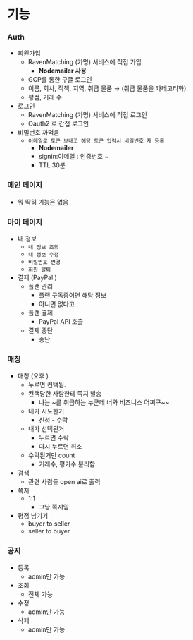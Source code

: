 # 기능

### Auth

- 회원가입
    - RavenMatching (가명) 서비스에 직접 가입
        - **Nodemailer 사용**
    - GCP를 통한 구글 로그인
    - 이름, 회사, 직책, 지역, 취급 물품 → (취급 물품을 카테고리화)
    - 평점, 거래 수
- 로그인
    - RavenMatching (가명) 서비스에 직접 로그인
    - Oauth2 로 간접 로그인
- 비밀번호 까먹음
    - `이메일로 토큰 보내고 해당 토큰 입력시 비밀번호 재 등록`
        - **Nodemailer**
        - signin:이메일 : 인증번호  ~
        - TTL 30분

### 메인 페이지

- 뭐 딱히 기능은 없음

### 마이 페이지

- 내 정보
    - `내 정보 조회`
    - `내 정보 수정`
    - `비밀번호 변경`
    - `회원 탈퇴`
- 결제 (PayPal )
    - 플랜 관리
        - 플랜 구독중이면 해당 정보
        - 아니면 없다고
    - 플랜 결제
        - PayPal API 호출
    - 결제 중단
        - 중단

### 매칭

- 매칭 (오후 )
    - 누르면 컨택됨.
    - 컨택당한 사람한테 쪽지 발송
        - 나는 ~를 취급하는 누군데 너와 비즈니스 어쩌구~~
    - 내가 시도한거
        - 신청 - 수락
    - 내가 선택된거
        - 누르면 수락
        - 다시 누르면 취소
    - 수락된거만 count
        - 거래수, 평가수 분리함.
- 검색
    - 관련 사람들 open ai로 출력
- 쪽지
    - 1:1
        - 그냥 쪽지임
- 평점 남기기
    - buyer to seller
    - seller to buyer

### 공지

- 등록
    - admin만 가능
- 조회
    - 전체 가능
- 수정
    - admin만 가능
- 삭제
    - admin만 가능
